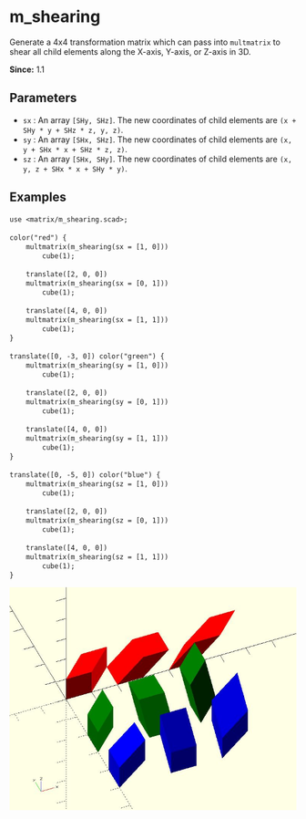 # m_shearing

Generate a 4x4 transformation matrix which can pass into `multmatrix` to shear all child elements along the X-axis, Y-axis, or Z-axis in 3D.

**Since:** 1.1

## Parameters

- `sx` : An array `[SHy, SHz]`. The new coordinates of child elements are `(x + SHy * y + SHz * z, y, z)`.
- `sy` : An array `[SHx, SHz]`. The new coordinates of child elements are `(x, y + SHx * x + SHz * z, z)`.
- `sz` : An array `[SHx, SHy]`. The new coordinates of child elements are `(x, y, z + SHx * x + SHy * y)`.

## Examples

	use <matrix/m_shearing.scad>;

	color("red") {
		multmatrix(m_shearing(sx = [1, 0]))
			cube(1);
			
		translate([2, 0, 0]) 
		multmatrix(m_shearing(sx = [0, 1]))
			cube(1);
			
		translate([4, 0, 0]) 
		multmatrix(m_shearing(sx = [1, 1]))
			cube(1);
	}

	translate([0, -3, 0]) color("green") {
		multmatrix(m_shearing(sy = [1, 0]))
			cube(1);
			
		translate([2, 0, 0]) 
		multmatrix(m_shearing(sy = [0, 1]))
			cube(1);
			
		translate([4, 0, 0]) 
		multmatrix(m_shearing(sy = [1, 1]))
			cube(1);
	}

	translate([0, -5, 0]) color("blue") {
		multmatrix(m_shearing(sz = [1, 0]))
			cube(1);
			
		translate([2, 0, 0]) 
		multmatrix(m_shearing(sz = [0, 1]))
			cube(1);
			
		translate([4, 0, 0]) 
		multmatrix(m_shearing(sz = [1, 1]))
			cube(1);
	}

![m_shearing](images/lib3x-m_shearing-1.JPG)

